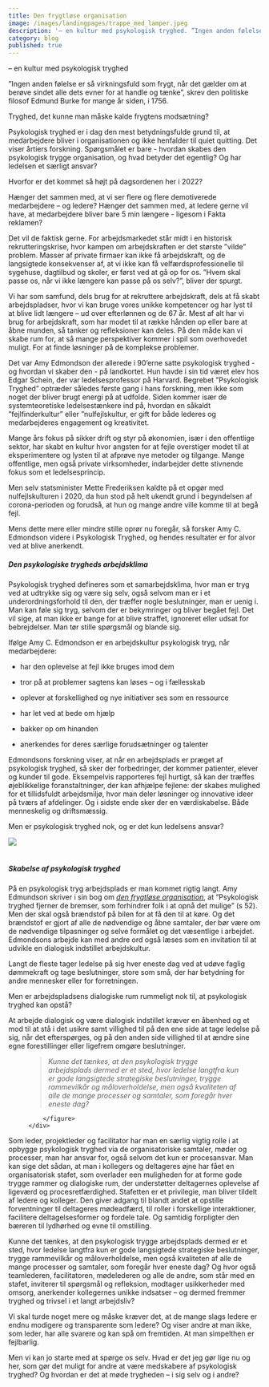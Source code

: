 ```yaml
---
title: Den frygtløse organisation
image: /images/landingpages/trappe_med_lamper.jpeg
description: '– en kultur med psykologisk tryghed. ”Ingen anden følelse er så virkningsfuld som frygt, når det gælder om at berøve sindet alle dets evner for at handle og tænke”, skrev den politiske filosof Edmund Burke for mange år siden, i 1756. Læs blogindlægget af Ghita Vejlebo her'
category: blog
published: true
---
```

 – en kultur med psykologisk tryghed

”Ingen anden følelse er så virkningsfuld som frygt, når det gælder om at berøve sindet alle dets evner for at handle og tænke”, skrev den politiske filosof Edmund Burke for mange år siden, i 1756.

Tryghed, det kunne man måske kalde frygtens modsætning? 

Psykologisk tryghed er i dag den mest betydningsfulde grund til, at medarbejdere bliver i organisationen og ikke henfalder til quiet quitting. Det viser årtiers forskning. Spørgsmålet er bare - hvordan skabes den psykologisk trygge organisation, og hvad betyder det egentlig? Og har ledelsen et særligt ansvar? 

Hvorfor er det kommet så højt på dagsordenen her i 2022?  

Hænger det sammen med, at vi ser flere og flere demotiverede medarbejdere – og ledere? Hænger det sammen med, at ledere gerne vil have, at medarbejdere bliver bare 5 min længere - ligesom i Fakta reklamen?  

Det vil de faktisk gerne. For arbejdsmarkedet står midt i en historisk rekrutteringskrise, hvor kampen om arbejdskraften er det største ”vilde” problem. Masser af private firmaer kan ikke få arbejdskraft, og de langsigtede konsekvenser af, at vi ikke kan få velfærdsprofessionelle til sygehuse, dagtilbud og skoler, er først ved at gå op for os. ”Hvem skal passe os, når vi ikke længere kan passe på os selv?”, bliver der spurgt.  

Vi har som samfund, dels brug for at rekruttere arbejdskraft, dels at få skabt arbejdspladser, hvor vi kan bruge vores unikke kompetencer og har lyst til at blive lidt længere – ud over efterlønnen og de 67 år. Mest af alt har vi brug for arbejdskraft, som har modet til at række hånden op eller bare at åbne munden, så tanker og refleksioner kan deles. På den måde kan vi skabe rum for, at så mange perspektiver kommer i spil som overhovedet muligt. For at finde løsninger på de komplekse problemer.  

Det var Amy Edmondson der allerede i 90’erne satte psykologisk tryghed - og hvordan vi skaber den - på landkortet. Hun havde i sin tid været elev hos Edgar Schein, der var ledelsesprofessor på Harvard. Begrebet ”Psykologisk Tryghed” optræder således første gang i hans forskning, men ikke som noget der bliver brugt energi på at udfolde. Siden kommer især de systemteoretiske ledelsestænkere ind på, hvordan en såkaldt ”fejlfinderkultur” eller ”nulfejlskultur, er gift for både lederes og medarbejderes engagement og kreativitet.  

Mange års fokus på sikker drift og styr på økonomien, især i den offentlige sektor, har skabt en kultur hvor angsten for at fejle overstiger modet til at eksperimentere og lysten til at afprøve nye metoder og tilgange. Mange offentlige, men også private virksomheder, indarbejder dette stivnende fokus som et ledelsesprincip.  

Men selv statsminister Mette Frederiksen kaldte på et opgør med nulfejlskulturen i 2020, da hun stod på helt ukendt grund i begyndelsen af corona-perioden og forudså, at hun og mange andre ville komme til at begå fejl. 

Mens dette mere eller mindre stille oprør nu foregår, så forsker Amy C. Edmondson videre i Psykologisk Tryghed, og hendes resultater er for alvor ved at blive anerkendt.  

 

##### Den psykologiske trygheds arbejdsklima 

Psykologisk tryghed defineres som et samarbejdsklima, hvor man er tryg ved at udtrykke sig og være sig selv, også selvom man er i et underordningsforhold til den, der træffer nogle beslutninger, man er uenig i. Man kan føle sig tryg, selvom der er bekymringer og bliver begået fejl. Det vil sige, at man ikke er bange for at blive straffet, ignoreret eller udsat for bebrejdelser. Man tør stille spørgsmål og blande sig. 

Ifølge Amy C. Edmondson er en arbejdskultur psykologisk tryg, når medarbejdere: 

-	har den oplevelse at fejl ikke bruges imod dem 

-	tror på at problemer sagtens kan løses – og i fællesskab 

-	oplever at forskellighed og nye initiativer ses som en ressource 

-	har let ved at bede om hjælp  

-	bakker op om hinanden 

-	anerkendes for deres særlige forudsætninger og talenter  

 

Edmondsons forskning viser, at når en arbejdsplads er præget af psykologisk tryghed, så sker der forbedringer, der kommer patienter, elever og kunder til gode. Eksempelvis rapporteres fejl hurtigt, så kan der træffes øjeblikkelige foranstaltninger, der kan afhjælpe fejlene: der skabes mulighed for et tillidsfuldt arbejdsmiljø, hvor man deler løsninger og innovative ideer på tværs af afdelinger. Og i sidste ende sker der en værdiskabelse. Både menneskelig og driftsmæssig. 

Men er psykologisk tryghed nok, og er det kun ledelsens ansvar?
<br>
<div class="text-center">
<img src="/images/landingpages/stenfigur_vindueskarm – redigeret.png" class="img-fluid">
</div>
<br>

##### Skabelse af psykologisk tryghed

På en psykologisk tryg arbejdsplads er man kommet rigtig langt. Amy Edmundson skriver i sin bog om <ins>*[den frygtløse organisation](https://www.saxo.com/dk/den-frygtloese-organisation_amy-c-edmondson_haeftet_9788757448665?utm_source=adtraction&utm_medium=affiliate&utm_campaign=adtraction&at_gd=F6DB6222767FD0F206A435BE0F3F3899B3F425C7)*</ins>, at ”Psykologisk tryghed fjerner de bremser, som forhindrer folk i at opnå det mulige” (s 52). Men der skal også brændstof på bilen for at få den til at køre. Og det brændstof er gjort af alle de nødvendige og åbne samtaler, der bør være om de nødvendige tilpasninger og selve formålet og det væsentlige i arbejdet. Edmondsons arbejde kan med andre ord også læses som en invitation til at udvikle en dialogisk indstillet arbejdskultur. 

Langt de fleste tager ledelse på sig hver eneste dag ved at udøve faglig dømmekraft og tage beslutninger, store som små, der har betydning for andre mennesker eller for forretningen.  

Men er arbejdspladsens dialogiske rum rummeligt nok til, at psykologisk tryghed kan opstå? 

At arbejde dialogisk og være dialogisk indstillet kræver en åbenhed og et mod til at stå i det usikre samt villighed til på den ene side at tage ledelse på sig, når det efterspørges, og på den anden side villighed til at ændre sine egne forestillinger eller ligefrem omgøre beslutninger.

<div class="row py-3">
    <div class="col-12 offset-lg-3 col-lg-6">
        <figure>
            <blockquote class="blockquote mb-4">
                <p>
                    <i class="fas fa-quote-left fa-lg opacity-50 me-2"></i>
                    <em><span class="lead">Kunne det tænkes, at den psykologisk trygge arbejdsplads dermed er et sted, hvor ledelse langtfra kun er gode langsigtede strategiske beslutninger, trygge rammevilkår og måloverholdelse, men også kvaliteten af alle de mange processer og samtaler, som foregår hver eneste dag?</span></em>
                            <i class="fas fa-quote-right fa-lg opacity-50 me-2"></i>
                </p>
            </blockquote>

        </figure>
    </div>
</div>

Som leder, projektleder og facilitator har man en særlig vigtig rolle i at opbygge psykologisk tryghed via de organisatoriske samtaler, møder og processer, man har ansvar for, også selvom det kun er procesansvar. Man kan sige det sådan, at man i kollegers og deltageres øjne har fået en organisatorisk stafet, som overlader een muligheden for at forme gode trygge rammer og dialogiske rum, der understøtter deltagernes oplevelse af ligeværd og procesretfærdighed. Stafetten er et privilegie, man bliver tildelt af ledere og kolleger. Den giver adgang til blandt andet at opstille forventninger til deltageres mødeadfærd, til roller i forskellige interaktioner, facilitere deltagelsesformer og fordele tale. Og samtidig forpligter den bæreren til lydhørhed og evne til omstilling. 

Kunne det tænkes, at den psykologisk trygge arbejdsplads dermed er et sted, hvor ledelse langtfra kun er gode langsigtede strategiske beslutninger, trygge rammevilkår og måloverholdelse, men også kvaliteten af alle de mange processer og samtaler, som foregår hver eneste dag? Og hvor også teamlederen, facilitatoren, mødelederen og alle de andre, som står med en stafet, inviterer til spørgsmål og refleksion, modtager usikkerheder med omsorg, anerkender kollegernes unikke indsatser – og dermed fremmer tryghed og trivsel i et langt arbejdsliv?   

Vi skal turde noget mere og måske kræver det, at de mange slags ledere er endnu modigere og transparente som ledere? Og viser andre at man ikke, som leder, har alle svarere og kan spå om fremtiden. At man simpelthen er fejlbarlig.  

Men vi kan jo starte med at spørge os selv. Hvad er det jeg gør lige nu og her, som gør det muligt for andre at være medskabere af psykologisk tryghed? Og hvordan er det at møde trygheden – i sig selv og i andre?